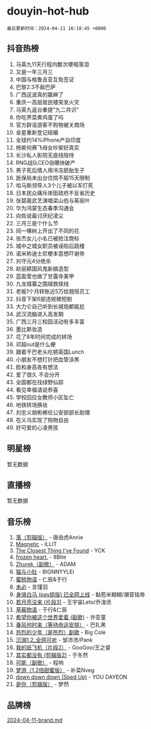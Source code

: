 # douyin-hot-hub

`最后更新时间：2024-04-11 16:18:45 +0800`

## 抖音热榜

1. 马英九11天行程内数次哽咽落泪
1. 又是一年三月三
1. 中国与格鲁吉亚互免签证
1. 巴黎2:3不敌巴萨
1. 广西这波真的赢麻了
1. 重庆一高层居民楼突发火灾
1. 马英九返台重提“九二共识”
1. 你吃荠菜煮鸡蛋了吗
1. 官方辟谣游客不购物被关商场
1. 金星重新登记结婚
1. 全球约14%iPhone产自印度
1. 杨紫何赛飞母女吵架好真实
1. 长沙私人影院无底线陪侍
1. RNG战队CEO自曝快破产
1. 男子死后情人用冷冻胚胎生子
1. 医保局未出台住院不超15天限制
1. 哈马斯领导人3个儿子被以军打死
1. 日本民众痛斥岸田政府不反省历史
1. 张碧晨武艺演唱梁山伯与茱丽叶
1. 华为鸿蒙生态春季沟通会
1. 向佐说最讨厌纪凌尘
1. 三月三是个什么节
1. 同一棵树上开出了不同的花
1. 张杰女儿小名已被抢注商标
1. 城中之城女职员被诬陷后跳楼
1. 诺米称迪士尼梗本意想吓谢帝
1. 刘守元4分绝杀
1. 赵丽颖国风鬼新娘造型
1. 蓝盈莹也做了甘露寺美甲
1. 九龙城寨之围城救赎线
1. 老板1个月转账近5万给翘班员工
1. 抖音下架6部违规微短剧
1. 大力仑自己听到长城炮都尴尬
1. 武汉流脑进入高发期
1. 广西三月三校园活动有多丰富
1. 墨比斯妆造
1. 花了8年时间完成的转场
1. 邓超out是什么梗
1. 跟着干巴老头吃顿英国Lunch
1. 小朋友不想打针把血管涂黑
1. 脸和身高各有想法
1. 爱了很久 不会分开
1. 全国都在找绿野仙踪
1. 看见幸福请说恭喜
1. 学校回应女教师小区坠亡
1. 地铁转场换妆
1. 刘忠义胡彬郴任公安部部长助理
1. 在义乌实现了购物自由
1. 好可爱的心凌男孩

## 明星榜

暂无数据

## 直播榜

暂无数据

## 音乐榜

1. [落（剪辑版）](https://sf5-hl-cdn-tos.douyinstatic.com/obj/tos-cn-ve-2774/o0h6HvN1BBbli9LtU3i5fQIleBQMF5Cg4TZmmC) - 唐伯虎Annie
1. [Magnetic](https://sf5-hl-cdn-tos.douyinstatic.com/obj/tos-cn-ve-2774/oAQCYdBNZfLACGDmVFAsfAtpy32tqErgQ3XgBN) - ILLIT
1. [The Closest Thing I've Found](https://sf5-hl-cdn-tos.douyinstatic.com/obj/tos-cn-ve-2774/514ab5d9146f4d2ca454b7adff8e5e4d) - YCK
1. [frozen heart.](https://sf5-hl-cdn-tos.douyinstatic.com/obj/tos-cn-ve-2774/oIIWJfyjIACZA9zQMtnJ6hQQhFC4vhCupoRBsO) - 8Bite
1. [Zhurek（副歌）](https://sf5-hl-cdn-tos.douyinstatic.com/obj/tos-cn-ve-2774/ooQm8FBZQDlf0btEYgVpCcSCQfrdJGBEKZYBGS) - ADAM
1. [猫与小肚](https://sf6-cdn-tos.douyinstatic.com/obj/tos-cn-ve-2774/osZeoClMECgK8DYl6VebABgbchEtPYQjZEnRtd) - BIGNNYYLEI
1. [蜜桃物语](https://sf5-hl-cdn-tos.douyinstatic.com/obj/tos-cn-ve-2774/oIhOSCZtIACtYU4XQkngiW9kCBfVD1Fz9IYeqL) - 仁辰&于行
1. [未必](https://sf3-cdn-tos.douyinstatic.com/obj/tos-cn-ve-2774/ogntQMFnKQDZUgTCYuJgfLEtleYZZFxBQqhhFB) - 言瑾羽
1. [身骑白马 (pay姐版) 已全网上线](https://sf6-cdn-tos.douyinstatic.com/obj/tos-cn-ve-2774/oQLO5ZgLsFkaDhdIIveF2zUCgfweY0gWaH4AQG) - 黏苞米糊糊/潮音铭帝
1. [若月亮没来 (片段3)](https://sf5-hl-cdn-tos.douyinstatic.com/obj/tos-cn-ve-2774/okfyEUsGW1B1ovJi5JiN9IjvAT2lMwA054GoEB) - 王宇宙Leto/乔浚丞
1. [草莓物语](https://sf6-cdn-tos.douyinstatic.com/obj/tos-cn-ve-2774/okynhJ7jEAIIZBfsLgYMEI8QC3WbQNN66RKzhT) - 于行&仁辰
1. [希望你被这个世界爱着 (副歌)](https://sf5-hl-cdn-tos.douyinstatic.com/obj/tos-cn-ve-2774/oUHCmWQfZlE3QQBKBeD8rCFLpJzPgCpImhsxMt) - 许亚童
1. [春风何时来（等待命运安排）](https://sf5-hl-cdn-tos.douyinstatic.com/obj/tos-cn-ve-2774/oICBNbD3gelMfB4WgiD1KI2jQtXZE2FgHLwtsl) - 巴扎黑
1. [热烈的少年（是热烈）副歌](https://sf27-cdn-tos.douyinstatic.com/obj/tos-cn-ve-2774/owVNI0CLDAUMtSz6TEYvfFBFL4UDFFhLfgK8fa) - Big Cole
1. [沉溺1.2_全网可听](https://sf5-hl-cdn-tos.douyinstatic.com/obj/tos-cn-ve-2774/ok2QoiBqsWAX9McZmWiI9gAB0EzwD4Xj6yfmtH) - 邹沛沛/Pank
1. [我的纸飞机（片段2）](https://sf5-hl-cdn-tos.douyinstatic.com/obj/tos-cn-ve-2774/oM2ZrKcg2CD5AeRB2gkeXOFB1IxAGJdZPazYHf) - GooGoo/王之睿
1. [其实都没有 (剪辑版2)](https://sf3-cdn-tos.douyinstatic.com/obj/tos-cn-ve-2774/oEBNQenHZtBhxYjGgUDQk0BCHTigQafgFlbQ7k) - 于冬然
1. [可能（副歌）](https://sf3-cdn-tos.douyinstatic.com/obj/tos-cn-ve-2774/cde1731888894259b333569393c2fb51) - 程响
1. [梦游（1.2倍甜蜜版）](https://sf3-cdn-tos.douyinstatic.com/obj/tos-cn-ve-2774/o4gyAUm8hwufoEABmwVIiQtHsFuGzAEEWtNMzo) - 补菜Nveg
1. [down down down (Sped Up)](https://sf3-cdn-tos.douyinstatic.com/obj/tos-cn-ve-2774/ow80iABiXIO9DsFwK6WeZKMaJRi3BPJAotDy8m) - YOU DAYEON
1. [是你（剪辑版）](https://sf5-hl-cdn-tos.douyinstatic.com/obj/tos-cn-ve-2774/46019dae783c4c969944217fe1cfafc4) - 梦然

## 品牌榜

[2024-04-11-brand.md](2024-04-11-brand.md)
